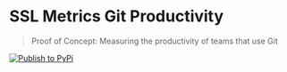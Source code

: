 # SSL Metrics Git Productivity

> Proof of Concept: Measuring the productivity of teams that use Git

[![Publish to PyPi](https://github.com/SoftwareSystemsLaboratory/ssl-metrics-git-productivity/actions/workflows/pypi.yml/badge.svg)](https://github.com/SoftwareSystemsLaboratory/ssl-metrics-git-productivity/actions/workflows/pypi.yml)
